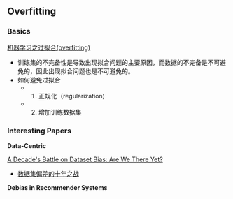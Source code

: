 ## Overfitting

### Basics

[机器学习之过拟合(overfitting)](https://zhuanlan.zhihu.com/p/25720278)
- 训练集的不完备性是导致出现拟合问题的主要原因，而数据的不完备是不可避免的，因此出现拟合问题也是不可避免的。
- 如何避免过拟合
   - 1. 正规化（regularization)
   - 2. 增加训练数据集

### Interesting Papers

**Data-Centric**

[A Decade's Battle on Dataset Bias: Are We There Yet?](https://arxiv.org/pdf/2403.08632)
- [数据集偏差的十年之战](https://zhuanlan.zhihu.com/p/687907731)

**Debias in Recommender Systems**
